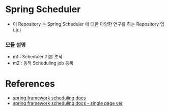 # Spring Scheduler

- 이 Repository 는 Spring Scheduler 에 대한 다양한 연구를 하는 Repository 입니다

### 모듈 설명

- m1 : Scheduler 기본 조작
- m2 : 동적 Scheduling job 등록

# References

- [spring framework scheduling docs](https://docs.spring.io/spring-framework/docs/current/reference/html/integration.html#scheduling)
- [spring framework scheduling docs - single page ver](https://docs.spring.io/spring-framework/docs/3.2.x/spring-framework-reference/html/scheduling.html)